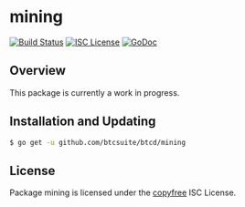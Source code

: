 mining
======

[![Build Status](http://img.shields.io/travis/btcsuite/btcd.svg)](https://travis-ci.org/btcsuite/btcd)
[![ISC License](http://img.shields.io/badge/license-ISC-blue.svg)](http://copyfree.org)
[![GoDoc](https://img.shields.io/badge/godoc-reference-blue.svg)](http://godoc.org/github.com/btcsuite/btcd/mining)

## Overview

This package is currently a work in progress.

## Installation and Updating

```bash
$ go get -u github.com/btcsuite/btcd/mining
```

## License

Package mining is licensed under the [copyfree](http://copyfree.org) ISC
License.
